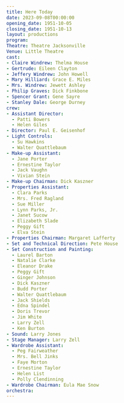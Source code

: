 ```yaml
---
title: Here Today
date: 2023-09-08T00:00:00
opening_date: 1951-10-05
closing_date: 1951-10-13
layout: productions
program:
Theatre: Theatre Jacksonville
Venue: Little Theatre
cast:
- Claire Windrew: Thelma House
- Gertrude: Eileen Clayton
- Jeffery Windrew: John Howell
- Mary Hilliard: Grace E. Miles
- Mrs. Windrew: Jewett Ashley
- Philip Graves: Dick Finkbone
- Spencer Grant: Gene Sayre
- Stanley Dale: George Durney
crew:
- Assistant Director:
  - Patti Bowers
  - Helen Giles
- Director: Paul E. Geisenhof
- Light Controls:
  - Su Hawkins
  - Walter Quattlebaum
- Make-up Assistant:
  - Jane Porter
  - Ernestine Taylor
  - Jack Vaughn
  - Vivian Stein
- Make-up Chairman: Dick Kaszner
- Properties Assistant:
  - Clara Parks
  - Mrs. Fred Ragland
  - Sue Miller
  - Lynn Parks, Jr.
  - Janet Sucow
  - Elizabeth Slade
  - Peggy Gift
  - Elva Stein
- Properties Chairman: Margaret Lafferty
- Set and Technical Direction: Pete House
- Set Construction and Painting:
  - Laurel Barton
  - Natalie Clarke
  - Eleanor Drake
  - Peggy Gift
  - Ginger Johnson
  - Dick Kaszner
  - Budd Porter
  - Walter Quattlebaum
  - Jack Shields
  - Edna Spindel
  - Doris Trevor
  - Jim White
  - Larry Zell
  - Ken Burton
- Sound: Larry Jones
- Stage Manager: Larry Zell
- Wardrobe Assistant:
  - Peg Fairweather
  - Mrs. Bell Jinks
  - Faye Morton
  - Ernestine Taylor
  - Helen List
  - Polly Clendinning
- Wardrobe Chairman: Eula Mae Snow
orchestra:
---
```


